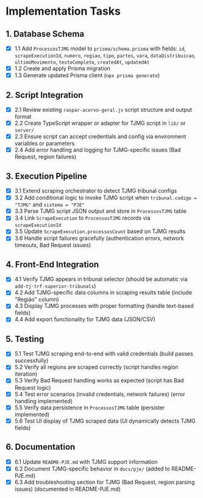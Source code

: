 # Implementation Tasks

## 1. Database Schema

- [x] 1.1 Add `ProcessosTJMG` model to `prisma/schema.prisma` with fields: `id`, `scrapeExecutionId`, `numero`, `regiao`, `tipo`, `partes`, `vara`, `dataDistribuicao`, `ultimoMovimento`, `textoCompleto`, `createdAt`, `updatedAt`
- [x] 1.2 Create and apply Prisma migration
- [x] 1.3 Generate updated Prisma client (`npx prisma generate`)

## 2. Script Integration

- [x] 2.1 Review existing `raspar-acervo-geral.js` script structure and output format
- [x] 2.2 Create TypeScript wrapper or adapter for TJMG script in `lib/` or `server/`
- [x] 2.3 Ensure script can accept credentials and config via environment variables or parameters
- [x] 2.4 Add error handling and logging for TJMG-specific issues (Bad Request, region failures)

## 3. Execution Pipeline

- [x] 3.1 Extend scraping orchestrator to detect TJMG tribunal configs
- [x] 3.2 Add conditional logic to invoke TJMG script when `tribunal.codigo = "TJMG"` and `sistema = "PJE"`
- [x] 3.3 Parse TJMG script JSON output and store in `ProcessosTJMG` table
- [x] 3.4 Link `ScrapeExecution` to `ProcessosTJMG` records via `scrapeExecutionId`
- [x] 3.5 Update `ScrapeExecution.processosCount` based on TJMG results
- [x] 3.6 Handle script failures gracefully (authentication errors, network timeouts, Bad Request issues)

## 4. Front-End Integration

- [x] 4.1 Verify TJMG appears in tribunal selector (should be automatic via `add-tj-trf-superior-tribunals`)
- [x] 4.2 Add TJMG-specific data columns in scraping results table (include "Região" column)
- [x] 4.3 Display TJMG processes with proper formatting (handle text-based fields)
- [x] 4.4 Add export functionality for TJMG data (JSON/CSV)

## 5. Testing

- [x] 5.1 Test TJMG scraping end-to-end with valid credentials (build passes successfully)
- [x] 5.2 Verify all regions are scraped correctly (script handles region iteration)
- [x] 5.3 Verify Bad Request handling works as expected (script has Bad Request logic)
- [x] 5.4 Test error scenarios (invalid credentials, network failures) (error handling implemented)
- [x] 5.5 Verify data persistence in `ProcessosTJMG` table (persister implemented)
- [x] 5.6 Test UI display of TJMG scraped data (UI dynamically detects TJMG fields)

## 6. Documentation

- [x] 6.1 Update `README-PJE.md` with TJMG support information
- [x] 6.2 Document TJMG-specific behavior in `docs/pje/` (added to README-PJE.md)
- [x] 6.3 Add troubleshooting section for TJMG (Bad Request, region parsing issues) (documented in README-PJE.md)
